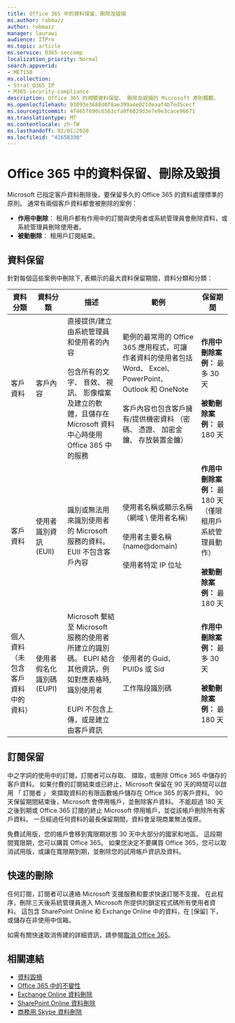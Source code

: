 ```yaml
---
title: Office 365 中的資料保留、刪除及毀損
ms.author: robmazz
author: robmazz
manager: laurawi
audience: ITPro
ms.topic: article
ms.service: O365-seccomp
localization_priority: Normal
search.appverid:
- MET150
ms.collection:
- Strat_O365_IP
- M365-security-compliance
description: Office 365 的相關資料保留、 刪除及毀損的 Microsoft 原則概觀。
ms.openlocfilehash: 93093e3688d0f8ae399a4e021deaaf4b7ed5cecf
ms.sourcegitcommit: 4f465f690c6563cfa9f6029d3e7e9e3cace96671
ms.translationtype: MT
ms.contentlocale: zh-TW
ms.lasthandoff: 02/01/2020
ms.locfileid: "41658330"
---
```

# <a name="data-retention-deletion-and-destruction-in-office-365"></a>Office 365 中的資料保留、刪除及毀損

Microsoft 已指定客戶資料刪除後，要保留多久的 Office 365 的資料處理標準的原則。 通常有兩個客戶資料都會被刪除的案例：

- **作用中刪除**： 租用戶都有作用中的訂閱與使用者或系統管理員會刪除資料，或系統管理員刪除使用者。
- **被動刪除**： 租用戶訂閱結束。

## <a name="data-retention"></a>資料保留

針對每個這些案例中刪除下, 表顯示的最大資料保留期間，資料分類和分類：

| 資料分類 | 資料分類 | 描述 | 範例 | 保留期間 |
|-----------------|-----------------|-----------------|----------------------------------|-------------------------------|
| 客戶資料 | 客戶內容| 直接提供/建立由系統管理員和使用者的內容 <br><br> 包含所有的文字、 音效、 視訊、 影像檔案及建立的軟體，且儲存在 Microsoft 資料中心時使用 Office 365 中的服務 | 範例的最常用的 Office 365 應用程式，可讓作者資料的使用者包括 Word、 Excel、 PowerPoint、 Outlook 和 OneNote <br><br> 客戶內容也包含客戶擁有/提供機密資料 （密碼、 憑證、 加密金鑰、 存放裝置金鑰） | **作用中刪除案例：** 最多 30 天 <br><br> **被動刪除案例：** 最 180 天 |
| 客戶資料 | 使用者識別資訊 (EUII) | 識別或無法用來識別使用者的 Microsoft 服務的資料。 EUII 不包含客戶內容 | 使用者名稱或顯示名稱 （網域 \ 使用者名稱） <br><br> 使用者主要名稱 (name@domain) <br><br>  使用者特定 IP 位址 | **作用中刪除案例：** 最 180 天 （僅限租用戶系統管理員動作） <br><br> **被動刪除案例：** 最 180 天 |
| 個人資料 <br> （未包含客戶資料中的資料） | 使用者假名化識別碼 (EUPI) | Microsoft 繫結至 Microsoft 服務的使用者所建立的識別碼。 EUPI 結合其他資訊，例如對應表格時, 識別使用者 <br><br> EUPI 不包含上傳，或是建立由客戶資訊 | 使用者的 Guid、 PUIDs 或 Sid <br><br> 工作階段識別碼 | **作用中刪除案例：** 最多 30 天 <br><br> **被動刪除案例：** 最 180 天 |

## <a name="subscription-retention"></a>訂閱保留

中之字詞的使用中的訂閱，訂閱者可以存取、 擷取，或刪除 Office 365 中儲存的客戶資料。 如果付費的訂閱結束或已終止，Microsoft 保留在 90 天的時間可以啟用 「 訂閱者 」 來擷取資料的有限函數帳戶儲存在 Office 365 的客戶資料。 90 天保留期間結束後，Microsoft 會停用帳戶，並刪除客戶資料。 不能超過 180 天之後到期或 Office 365 訂閱的終止 Microsoft 停用帳戶，並從該帳戶刪除所有客戶資料。 一旦經過任何資料的最長保留期間，資料會呈現商業無法復原。

免費試用版，您的帳戶會移到寬限期狀態 30 天中大部分的國家和地區。 這段期間寬限期，您可以購買 Office 365。 如果您決定不要購買 Office 365，您可以取消試用版，或讓在寬限期到期，並刪除您的試用帳戶資訊及資料。

## <a name="expedited-deletion"></a>快速的刪除

任何訂閱，訂閱者可以連絡 Microsoft 支援服務和要求快速訂閱不支援。 在此程序，刪除三天後系統管理員進入 Microsoft 所提供的鎖定程式碼所有使用者資料。 這包含 SharePoint Online 和 Exchange Online 中的資料，在 [保留] 下，或儲存在非使用中信箱。

如需有關快速取消佈建的詳細資訊，請參閱[取消 Office 365](https://docs.microsoft.com/office365/admin/subscriptions-and-billing/cancel-your-subscription)。

## <a name="related-links"></a>相關連結

- [資料毀損](office-365-data-destruction.md)
- [Office 365 中的不變性](office-365-data-immutability.md)
- [Exchange Online 資料刪除](office-365-exchange-online-data-deletion.md)
- [SharePoint Online 資料刪除](office-365-sharepoint-online-data-deletion.md)
- [商務用 Skype 資料刪除](office-365-skype-data-deletion.md)